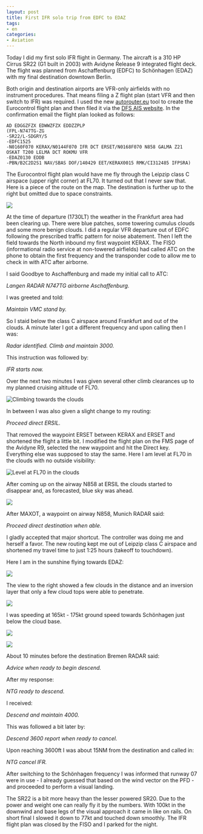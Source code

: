 ```yaml
---
layout: post
title: First IFR solo trip from EDFC to EDAZ
tags:
- en
categories:
- Aviation
---
```

Today I did my first solo IFR flight in Germany. The aircraft is a 310 HP Cirrus SR22 (G1 built in 2003) with Avidyne Release 9 integrated flight deck. The flight was planned from Aschaffenburg (EDFC) to Schönhagen (EDAZ) with my final destination downtown Berlin.

Both origin and destination airports are VFR-only airfields with no instrument procedures. That means filing a Z flight plan (start VFR and then switch to IFR) was required. I used the new [autorouter.eu](http://www.autorouter.eu) tool to create the Eurocontrol flight plan and then filed it via the [DFS AIS website](http://www.dfs-ais.de). In the confirmation email the flight plan looked as follows:

	AD EDGGZFZX EDWWZFZX EDDZZPLP
	(FPL-N747TG-ZG
	-SR22/L-SDGRY/S
	-EDFC1525
	-N0160F070 KERAX/N0144F070 IFR DCT ERSET/N0168F070 N858 GALMA Z21
	OSKAT T200 LELMA DCT ROKMU VFR
	-EDAZ0130 EDDB
	-PBN/B2C2D2S1 NAV/SBAS DOF/140429 EET/KERAX0015 RMK/CI312485 IFPSRA)

The Eurocontrol flight plan would have me fly through the Leipzip class C airspace (upper right corner) at FL70. It turned out that I never saw that. Here is a piece of the route on the map. The destination is further up to the right but omitted due to space constraints.

![](/img/posts/2014-04-edfc-edaz/edfc-edaz-fpl-route.png)

At the time of departure (1730LT) the weather in the Frankfurt area had been clearing up. There were blue patches, some towering cumulus clouds and some more benign clouds. I did a regular VFR departure out of EDFC following the prescribed traffic pattern for noise abatement. Then I left the field towards the North inbound my first waypoint KERAX. The FISO (informational radio service at non-towered airfields) had called ATC on the phone to obtain the first frequency and the transponder code to allow me to check in with ATC after airborne.

I said Goodbye to Aschaffenburg and made my initial call to ATC:

_Langen RADAR N747TG airborne Aschaffenburg._

I was greeted and told:

_Maintain VMC stand by._

So I staid below the class C airspace around Frankfurt and out of the clouds. A minute later I got a different frequency and upon calling then I was:

_Radar identified. Climb and maintain 3000._

This instruction was followed by:

_IFR starts now._

Over the next two minutes I was given several other climb clearances up to my planned cruising altitude of FL70.

![Climbing towards the clouds](/img/posts/2014-04-edfc-edaz/edfc-edaz-1.jpg)

In between I was also given a slight change to my routing:

_Proceed direct ERSIL._

That removed the waypoint ERSET between KERAX and ERSET and shortened the flight a little bit. I modified the flight plan on the FMS page of the Avidyne R9, selected the new waypoint and hit the Direct key. Everything else was supposed to stay the same. Here I am level at FL70 in the clouds with no outside visibility:

![Level at FL70 in the clouds](/img/posts/2014-04-edfc-edaz/edfc-edaz-2.jpg)

After coming up on the airway N858 at ERSIL the clouds started to disappear and, as forecasted, blue sky was ahead.

![](/img/posts/2014-04-edfc-edaz/edfc-edaz-3.jpg)

After MAXOT, a waypoint on airway N858, Munich RADAR said:

_Proceed direct destination when able._

I gladly accepted that major shortcut. The controller was doing me and herself a favor. The new routing kept me out of Leipzip class C airspace and shortened my travel time to just 1:25 hours (takeoff to touchdown).

Here I am in the sunshine flying towards EDAZ:

![](/img/posts/2014-04-edfc-edaz/edfc-edaz-4.jpg)

The view to the right showed a few clouds in the distance and an inversion layer that only a few cloud tops were able to penetrate.

![](/img/posts/2014-04-edfc-edaz/edfc-edaz-5.jpg)

I was speeding at 165kt - 175kt ground speed towards Schönhagen just below the cloud base.

![](/img/posts/2014-04-edfc-edaz/edfc-edaz-6.jpg)

![](/img/posts/2014-04-edfc-edaz/edfc-edaz-7.jpg)

About 10 minutes before the destination Bremen RADAR said:

_Advice when ready to begin descend._

After my response:

_NTG ready to descend._

I received:

_Descend and maintain 4000._

This was followed a bit later by:

_Descend 3600 report when ready to cancel._

Upon reaching 3600ft I was about 15NM from the destination and called in:

_NTG cancel IFR._

After switching to the Schönhagen frequency I was informed that runway 07 were in use - I already guessed that based on the wind vector on the PFD - and proceeded to perform a visual landing.

The SR22 is a bit more heavy than the lesser powered SR20. Due to the power and weight one can really fly it by the numbers. With 100kt in the downwind and base legs of the visual approach it came in like on rails. On short final I slowed it down to 77kt and touched down smoothly. The IFR flight plan was closed by the FISO and I parked for the night.
